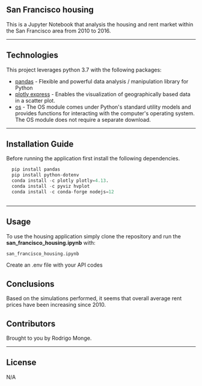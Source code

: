 ## San Francisco housing

This is a Jupyter Notebook that analysis the housing and rent market within the San Francisco area from 2010 to 2016.

---

## Technologies

This project leverages python 3.7 with the following packages:

* [pandas](https://github.com/google/pandas) - Flexible and powerful data analysis / manipulation library for Python
* [plotly express](https://github.com/google/plotly_express) - Enables the visualization of geographically based data in a scatter plot.
* [os](https://github.com/google/os) - The OS module comes under Python's standard utility models and provides functions for interacting with the computer's operating system. The OS module does not require a separate download.


---

## Installation Guide

Before running the application first install the following dependencies.

```python
  pip install pandas
  pip install python-dotenv
  conda install -c plotly plotly=4.13.
  conda install -c pyviz hvplot
  conda install -c conda-forge nodejs=12
  
```

---

## Usage

To use the housing application simply clone the repository and run the **san_francisco_housing.ipynb** with:

```python
san_francisco_housing.ipynb
```

Create an .env file with your API codes

## Conclusions

Based on the simulations performed, it seems that overall average rent prices have been increasing since 2010.

## Contributors

Brought to you by Rodrigo Monge.

---

## License

N/A